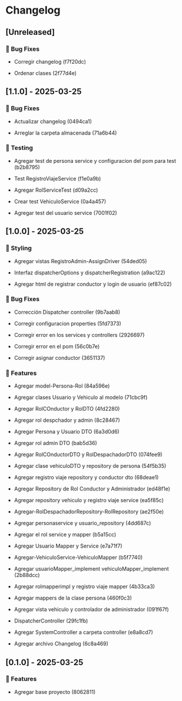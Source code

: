 # Changelog


## [Unreleased]



### 🐛 Bug Fixes


- Corregir changelog (f7f20dc)

- Ordenar clases (2f77d4e)


## [1.1.0] - 2025-03-25



### 🐛 Bug Fixes


- Actualizar changelog (0494ca1)

- Arreglar la carpeta almacenada (71a6b44)


### 🧪 Testing


- Agregar test de persona service y configuracion del pom para test (b2b8795)

- Test RegistroViajeService (f1e0a9b)

- Agregar RolServiceTest (d09a2cc)

- Crear test VehiculoService (0a4a457)

- Agregar test del usuario service (7001f02)


## [1.0.0] - 2025-03-25



### 🎨 Styling


- Agregar vistas RegistroAdmin-AssignDriver (54ded05)

- Interfaz dispatcherOptions y dispatcherRegistration (a9ac122)

- Agregar html de registrar conductor y login de usuario (ef87c02)


### 🐛 Bug Fixes


- Corrección Dispatcher controller (9b7aab8)

- Corregir configuracion properties (5fd7373)

- Corregir error en los services y controllers (2926697)

- Corregir error en el pom (56c0b7e)

- Corregir asignar conductor (3651137)


### 🚀 Features


- Agregar model-Persona-Rol (84a596e)

- Agregar clases Usuario y Vehiculo al modelo (71cbc9f)

- Agregar RolCOnductor y RolDTO (4fd2280)

- Agregar rol despchador y admin (8c28467)

- Agregar Persona y Usuario DTO (6a3d0d6)

- Agregar rol admin DTO (bab5d36)

- Agregar RolCOnductorDTO y RolDespachadorDTO (074fee9)

- Agregar clase vehiculoDTO y repository de persona (54f5b35)

- Agregar registro viaje repository y conductor dto (68deae1)

- Agregar Repository de Rol Conductor y Administrador (ed48f1e)

- Agregar repository vehiculo y registro viaje service (ea5f85c)

- Agregar-RolDespachadorRepository-RolRepository (ae2f50e)

- Agregar personaservice y usuario_repository (4dd687c)

- Agregar el rol service y mapper (b5a15cc)

- Agregar Usuario Mapper y Service (e7a71f7)

- Agregar-VehiculoService-VehiculoMapper (b5f7740)

- Agregar usuarioMapper_implement vehiculoMapper_implement (2b88dcc)

- Agregar rolmapperimpl y registro viaje mapper (4b33ca3)

- Agregar mappers de la clase persona (460f0c3)

- Agregar vista vehiculo y controlador de administrador (091f67f)

- DispatcherController (29fc1fb)

- Agregar SystemController a carpeta controller (e8a8cd7)

- Agregar archivo Changelog (6c8a469)


## [0.1.0] - 2025-03-25



### 🚀 Features


- Agregar base proyecto (8062811)

<!-- generated by git-cliff -->
